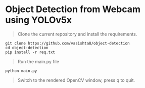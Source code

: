 # Object Detection from Webcam using YOLOv5x

> Clone the current repository and install the requirements.

```
git clone https://github.com/vasishta8/object-detection
cd object-detection
pip install -r req.txt
```

> Run the main.py file
```
python main.py
```

> Switch to the rendered OpenCV window, press q to quit.
